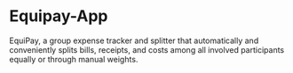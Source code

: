 # Equipay-App
EquiPay, a group expense tracker and splitter that automatically and conveniently splits bills, receipts, and costs among all involved participants equally or through manual weights. 
